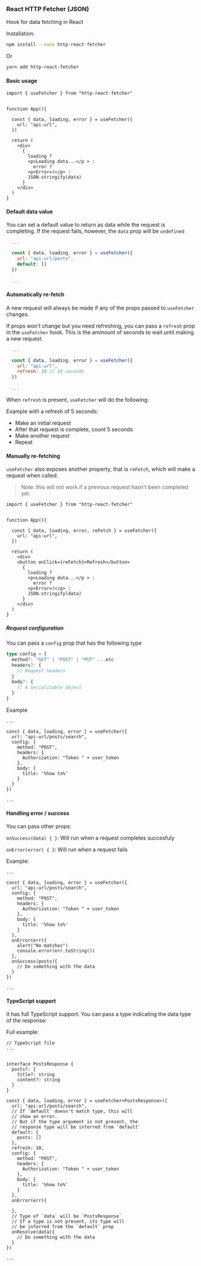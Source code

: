 ### React HTTP Fetcher (JSON)

Hook for data fetching in React

Installation:

```bash
npm install --save http-react-fetcher
```

Or

```bash
yarn add http-react-fetcher
```



#### Basic usage

```tsx
import { useFetcher } from "http-react-fetcher"


function App(){

  const { data, loading, error } = useFetcher({
    url: "api-url",
  })

  return (
    <div>
      {
        loading ?
        <p>Loading data...</p > :
          error ?
        <p>Error=(</p> :
        JSON.stringify(data)
      }
    </div>
  )
}

```

#### Default data value

You can set a default value to return as data while the request is completing. If the request fails, however, the `data` prop will be `undefined`


```jsx
  ...

  const { data, loading, error } = useFetcher({
    url: "api-url/posts",
    default: []
  })
  
  ...
```


#### Automatically re-fetch

A new request will always be made if any of the props passed to `useFetcher` changes.

If props won't change but you need refreshing, you can pass a `refresh` prop in the `useFetcher` hook. This is the ammount of seconds to wait until making a new request.


```jsx
  ...

  const { data, loading, error } = useFetcher({
    url: "api-url",
    refresh: 10 // 10 seconds
  })
  
  ...
```

When `refresh` is present, `useFetcher` will do the following:

Example with a refresh of 5 seconds:
- Make an initial request
- After that request is complete, count 5 seconds
- Make another request
- Repeat

#### Manually re-fetching

`useFetcher` also exposes another property, that is `reFetch`, which will make a request when called.

> Note: this will not work if a previous request hasn't been completed yet.

```tsx
import { useFetcher } from "http-react-fetcher"


function App(){

  const { data, loading, error, reFetch } = useFetcher({
    url: "api-url",
  })

  return (
    <div>
    <button onClick={reFetch}>Refresh</button>
      {
        loading ?
        <p>Loading data...</p > :
          error ?
        <p>Error=(</p> :
        JSON.stringify(data)
      }
    </div>
  )
}

```

##### Request configuration

You can pass a `config` prop that has the following type

```ts
type config = {
  method?: "GET" | "POST" | "PUT" ...etc
  headers?: {
    // Request headers
  }
  body?: {
    // A serializable object
  }
}

```

Example

```tsx
...

const { data, loading, error } = useFetcher({
  url: "api-url/posts/search",
  config: {
    method: "POST",
    headers: {
      Authorization: "Token " + user_token
    },
    body: {
      title: '%how to%'
    }
  }
})

...

```


#### Handling error / success

You can pass other props:

`onSuccess(data) { }`: Will run when a request completes succesfuly

`onError(error) { }`: Will run when a request fails


Example:

```tsx
...

const { data, loading, error } = useFetcher({
  url: "api-url/posts/search",
  config: {
    method: "POST",
    headers: {
      Authorization: "Token " + user_token
    },
    body: {
      title: '%how to%'
    }
  },
  onError(err){
    alert("No matches")
    console.error(err.toString())
  },
  onSuccess(posts){
    // Do something with the data
  }
})

...

```

#### TypeScript support

It has full TypeScript support. You can pass a type indicating the data type of the response:


Full example:

```tsx
// TypeScript file
...


interface PostsResponse {
  posts?: {
    title?: string
    content?: string
  }
}

const { data, loading, error } = useFetcher<PostsResponse>({
  url: "api-url/posts/search",
  // If `default` doesn't match type, this will
  // show an error.
  // But if the type argument is not present, the
  // response type will be inferred from `default`
  default: {
    posts: []
  },
  refresh: 10,
  config: {
    method: "POST",
    headers: {
      Authorization: "Token " + user_token
    },
    body: {
      title: '%how to%'
    }
  },
  onError(err){

  },
  // Type of `data` will be `PostsResponse`
  // If a type is not present, its type will
  // be inferred from the `default` prop
  onResolve(data){
    // Do something with the data
  }
})

...

```